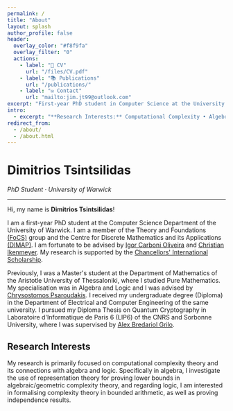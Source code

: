 ```yaml
---
permalink: /
title: "About"
layout: splash
author_profile: false
header:
  overlay_color: "#f8f9fa"
  overlay_filter: "0"
  actions:
    - label: "📄 CV"
      url: "/files/CV.pdf"
    - label: "📚 Publications"
      url: "/publications/"
    - label: "✉ Contact"
      url: "mailto:jim.jt99@outlook.com"
excerpt: "First-year PhD student in Computer Science at the University of Warwick"
intro: 
  - excerpt: "**Research Interests:** Computational Complexity • Algebra • Logic"
redirect_from: 
  - /about/
  - /about.html
---
```


# Dimitrios Tsintsilidas  
*PhD Student · University of Warwick*

---

Hi, my name is **Dimitrios Tsintsilidas**!  

I am a first-year PhD student at the Computer Science Department of the University of Warwick. I am a member of the Theory and Foundations [(FoCS)](https://warwick.ac.uk/fac/sci/dcs/research/focs/) group and the Centre for Discrete Mathematics and its Applications [(DIMAP)](https://warwick.ac.uk/fac/cross_fac/dimap/). I am fortunate to be advised by [Igor Carboni Oliveira](https://www.dcs.warwick.ac.uk/~igorcarb/) and [Christian Ikenmeyer](https://www.dcs.warwick.ac.uk/~u2270030/). My research is supported by the [Chancellors' International Scholarship](https://warwick.ac.uk/services/dc/schols_fund/scholarships_and_funding/cis/).

Previously, I was a Master's student at the Department of Mathematics of the Aristotle University of Thessaloniki, where I studied Pure Mathematics. My specialisation was in Algebra and Logic and I was advised by [Chrysostomos Psaroudakis](https://sites.google.com/view/chrysostomos-psaroudakis/home). I received my undergraduate degree (Diploma) in the Department of Electrical and Computer Engineering of the same university. I pursued my Diploma Thesis on Quantum Cryptography in Laboratoire d'Informatique de Paris 6 (LIP6) of the CNRS and Sorbonne University, where I was supervised by [Alex Bredariol Grilo](https://abgrilo.github.io/).

## Research Interests

My research is primarily focused on computational complexity theory and its connections with algebra and logic. Specifically in algebra, I investigate the use of representation theory for proving lower bounds in algebraic/geometric complexity theory, and regarding logic, I am interested in formalising complexity theory in bounded arithmetic, as well as proving independence results.
